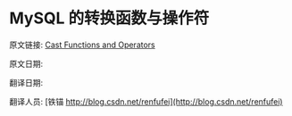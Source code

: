 MySQL 的转换函数与操作符
==



原文链接: [Cast Functions and Operators](http://dev.mysql.com/doc/refman/5.6/en/cast-functions.html)

原文日期: 

翻译日期: 

翻译人员: [铁锚 http://blog.csdn.net/renfufei](http://blog.csdn.net/renfufei)
